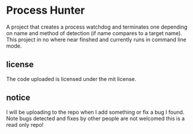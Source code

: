 # Process Hunter
A project that creates a process watchdog and terminates one depending on name
and method of detection (if name compares to a target name). This project in no
where near finshed and currently runs in command line mode.

## license
The code uploaded is licensed under the mit license.

## notice
I will be uploading to the repo when I add something or fix a bug I found. Note
bugs detected and fixes by other people are not welcomed this is a read only 
repo!
 